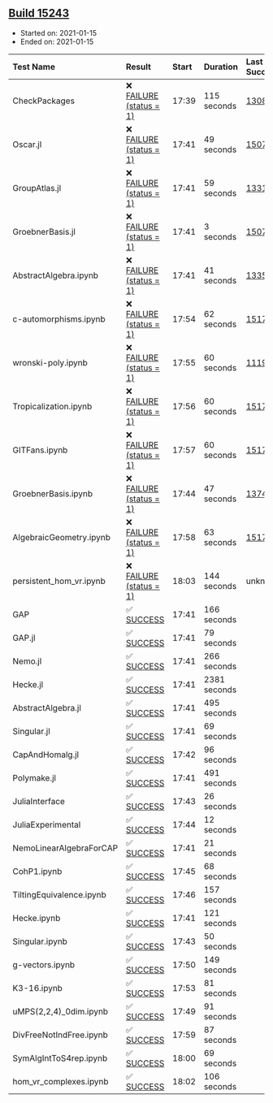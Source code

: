 ## [Build 15243](https://oscarci.mathematik.uni-kl.de/job/oscar/15243/)

* Started on: 2021-01-15
* Ended on: 2021-01-15

| Test Name    | Result | Start | Duration | Last Success | First Failure |
|:-------------|:-------|:------|:---------|:-------------|:--------------|
| CheckPackages | ❌ [FAILURE (status = 1)](https://oscarci.mathematik.uni-kl.de/job/oscar/15243/artifact/logs/build-15243/CheckPackages.log) | 17:39 | 115 seconds | [13085](https://oscarci.mathematik.uni-kl.de/job/oscar/13085/) | [13086](https://oscarci.mathematik.uni-kl.de/job/oscar/13086/) |
| Oscar.jl | ❌ [FAILURE (status = 1)](https://oscarci.mathematik.uni-kl.de/job/oscar/15243/artifact/logs/build-15243/Oscar.jl.log) | 17:41 | 49 seconds | [15079](https://oscarci.mathematik.uni-kl.de/job/oscar/15079/) | [15080](https://oscarci.mathematik.uni-kl.de/job/oscar/15080/) |
| GroupAtlas.jl | ❌ [FAILURE (status = 1)](https://oscarci.mathematik.uni-kl.de/job/oscar/15243/artifact/logs/build-15243/GroupAtlas.jl.log) | 17:41 | 59 seconds | [13311](https://oscarci.mathematik.uni-kl.de/job/oscar/13311/) | [13312](https://oscarci.mathematik.uni-kl.de/job/oscar/13312/) |
| GroebnerBasis.jl | ❌ [FAILURE (status = 1)](https://oscarci.mathematik.uni-kl.de/job/oscar/15243/artifact/logs/build-15243/GroebnerBasis.jl.log) | 17:41 | 3 seconds | [15079](https://oscarci.mathematik.uni-kl.de/job/oscar/15079/) | [15080](https://oscarci.mathematik.uni-kl.de/job/oscar/15080/) |
| AbstractAlgebra.ipynb | ❌ [FAILURE (status = 1)](https://oscarci.mathematik.uni-kl.de/job/oscar/15243/artifact/logs/build-15243/AbstractAlgebra.ipynb.log) | 17:41 | 41 seconds | [13355](https://oscarci.mathematik.uni-kl.de/job/oscar/13355/) | [13356](https://oscarci.mathematik.uni-kl.de/job/oscar/13356/) |
| c-automorphisms.ipynb | ❌ [FAILURE (status = 1)](https://oscarci.mathematik.uni-kl.de/job/oscar/15243/artifact/logs/build-15243/c-automorphisms.ipynb.log) | 17:54 | 62 seconds | [15177](https://oscarci.mathematik.uni-kl.de/job/oscar/15177/) | [15180](https://oscarci.mathematik.uni-kl.de/job/oscar/15180/) |
| wronski-poly.ipynb | ❌ [FAILURE (status = 1)](https://oscarci.mathematik.uni-kl.de/job/oscar/15243/artifact/logs/build-15243/wronski-poly.ipynb.log) | 17:55 | 60 seconds | [11192](https://oscarci.mathematik.uni-kl.de/job/oscar/11192/) | [11193](https://oscarci.mathematik.uni-kl.de/job/oscar/11193/) |
| Tropicalization.ipynb | ❌ [FAILURE (status = 1)](https://oscarci.mathematik.uni-kl.de/job/oscar/15243/artifact/logs/build-15243/Tropicalization.ipynb.log) | 17:56 | 60 seconds | [15176](https://oscarci.mathematik.uni-kl.de/job/oscar/15176/) | [15177](https://oscarci.mathematik.uni-kl.de/job/oscar/15177/) |
| GITFans.ipynb | ❌ [FAILURE (status = 1)](https://oscarci.mathematik.uni-kl.de/job/oscar/15243/artifact/logs/build-15243/GITFans.ipynb.log) | 17:57 | 60 seconds | [15177](https://oscarci.mathematik.uni-kl.de/job/oscar/15177/) | [15180](https://oscarci.mathematik.uni-kl.de/job/oscar/15180/) |
| GroebnerBasis.ipynb | ❌ [FAILURE (status = 1)](https://oscarci.mathematik.uni-kl.de/job/oscar/15243/artifact/logs/build-15243/GroebnerBasis.ipynb.log) | 17:44 | 47 seconds | [13748](https://oscarci.mathematik.uni-kl.de/job/oscar/13748/) | [13749](https://oscarci.mathematik.uni-kl.de/job/oscar/13749/) |
| AlgebraicGeometry.ipynb | ❌ [FAILURE (status = 1)](https://oscarci.mathematik.uni-kl.de/job/oscar/15243/artifact/logs/build-15243/AlgebraicGeometry.ipynb.log) | 17:58 | 63 seconds | [15177](https://oscarci.mathematik.uni-kl.de/job/oscar/15177/) | [15180](https://oscarci.mathematik.uni-kl.de/job/oscar/15180/) |
| persistent_hom_vr.ipynb | ❌ [FAILURE (status = 1)](https://oscarci.mathematik.uni-kl.de/job/oscar/15243/artifact/logs/build-15243/persistent_hom_vr.ipynb.log) | 18:03 | 144 seconds | unknown | unknown |
| GAP | ✅ [SUCCESS](https://oscarci.mathematik.uni-kl.de/job/oscar/15243/artifact/logs/build-15243/GAP.log) | 17:41 | 166 seconds |  |  |
| GAP.jl | ✅ [SUCCESS](https://oscarci.mathematik.uni-kl.de/job/oscar/15243/artifact/logs/build-15243/GAP.jl.log) | 17:41 | 79 seconds |  |  |
| Nemo.jl | ✅ [SUCCESS](https://oscarci.mathematik.uni-kl.de/job/oscar/15243/artifact/logs/build-15243/Nemo.jl.log) | 17:41 | 266 seconds |  |  |
| Hecke.jl | ✅ [SUCCESS](https://oscarci.mathematik.uni-kl.de/job/oscar/15243/artifact/logs/build-15243/Hecke.jl.log) | 17:41 | 2381 seconds |  |  |
| AbstractAlgebra.jl | ✅ [SUCCESS](https://oscarci.mathematik.uni-kl.de/job/oscar/15243/artifact/logs/build-15243/AbstractAlgebra.jl.log) | 17:41 | 495 seconds |  |  |
| Singular.jl | ✅ [SUCCESS](https://oscarci.mathematik.uni-kl.de/job/oscar/15243/artifact/logs/build-15243/Singular.jl.log) | 17:41 | 69 seconds |  |  |
| CapAndHomalg.jl | ✅ [SUCCESS](https://oscarci.mathematik.uni-kl.de/job/oscar/15243/artifact/logs/build-15243/CapAndHomalg.jl.log) | 17:42 | 96 seconds |  |  |
| Polymake.jl | ✅ [SUCCESS](https://oscarci.mathematik.uni-kl.de/job/oscar/15243/artifact/logs/build-15243/Polymake.jl.log) | 17:41 | 491 seconds |  |  |
| JuliaInterface | ✅ [SUCCESS](https://oscarci.mathematik.uni-kl.de/job/oscar/15243/artifact/logs/build-15243/JuliaInterface.log) | 17:43 | 26 seconds |  |  |
| JuliaExperimental | ✅ [SUCCESS](https://oscarci.mathematik.uni-kl.de/job/oscar/15243/artifact/logs/build-15243/JuliaExperimental.log) | 17:44 | 12 seconds |  |  |
| NemoLinearAlgebraForCAP | ✅ [SUCCESS](https://oscarci.mathematik.uni-kl.de/job/oscar/15243/artifact/logs/build-15243/NemoLinearAlgebraForCAP.log) | 17:41 | 21 seconds |  |  |
| CohP1.ipynb | ✅ [SUCCESS](https://oscarci.mathematik.uni-kl.de/job/oscar/15243/artifact/logs/build-15243/CohP1.ipynb.log) | 17:45 | 68 seconds |  |  |
| TiltingEquivalence.ipynb | ✅ [SUCCESS](https://oscarci.mathematik.uni-kl.de/job/oscar/15243/artifact/logs/build-15243/TiltingEquivalence.ipynb.log) | 17:46 | 157 seconds |  |  |
| Hecke.ipynb | ✅ [SUCCESS](https://oscarci.mathematik.uni-kl.de/job/oscar/15243/artifact/logs/build-15243/Hecke.ipynb.log) | 17:41 | 121 seconds |  |  |
| Singular.ipynb | ✅ [SUCCESS](https://oscarci.mathematik.uni-kl.de/job/oscar/15243/artifact/logs/build-15243/Singular.ipynb.log) | 17:43 | 50 seconds |  |  |
| g-vectors.ipynb | ✅ [SUCCESS](https://oscarci.mathematik.uni-kl.de/job/oscar/15243/artifact/logs/build-15243/g-vectors.ipynb.log) | 17:50 | 149 seconds |  |  |
| K3-16.ipynb | ✅ [SUCCESS](https://oscarci.mathematik.uni-kl.de/job/oscar/15243/artifact/logs/build-15243/K3-16.ipynb.log) | 17:53 | 81 seconds |  |  |
| uMPS(2,2,4)_0dim.ipynb | ✅ [SUCCESS](https://oscarci.mathematik.uni-kl.de/job/oscar/15243/artifact/logs/build-15243/uMPS-2-2-4-_0dim.ipynb.log) | 17:49 | 91 seconds |  |  |
| DivFreeNotIndFree.ipynb | ✅ [SUCCESS](https://oscarci.mathematik.uni-kl.de/job/oscar/15243/artifact/logs/build-15243/DivFreeNotIndFree.ipynb.log) | 17:59 | 87 seconds |  |  |
| SymAlgIntToS4rep.ipynb | ✅ [SUCCESS](https://oscarci.mathematik.uni-kl.de/job/oscar/15243/artifact/logs/build-15243/SymAlgIntToS4rep.ipynb.log) | 18:00 | 69 seconds |  |  |
| hom_vr_complexes.ipynb | ✅ [SUCCESS](https://oscarci.mathematik.uni-kl.de/job/oscar/15243/artifact/logs/build-15243/hom_vr_complexes.ipynb.log) | 18:02 | 106 seconds |  |  |
